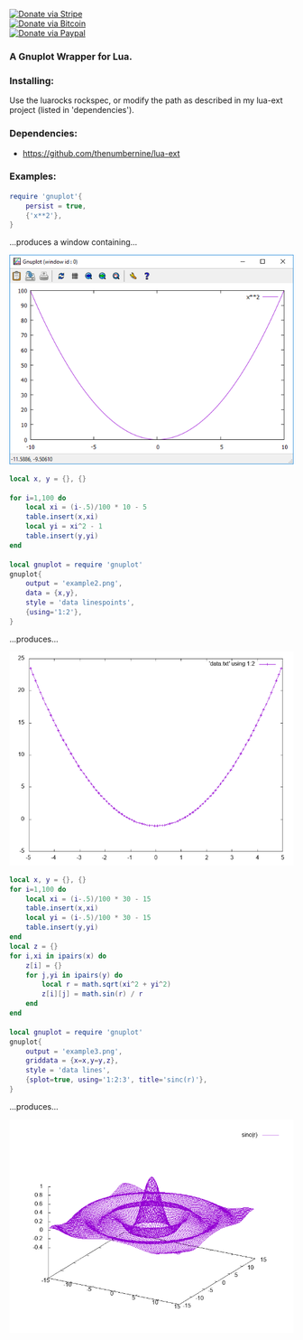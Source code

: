 [![Donate via Stripe](https://img.shields.io/badge/Donate-Stripe-green.svg)](https://buy.stripe.com/00gbJZ0OdcNs9zi288)<br>
[![Donate via Bitcoin](https://img.shields.io/badge/Donate-Bitcoin-green.svg)](bitcoin:37fsp7qQKU8XoHZGRQvVzQVP8FrEJ73cSJ)<br>
[![Donate via Paypal](https://img.shields.io/badge/Donate-Paypal-green.svg)](https://buy.stripe.com/00gbJZ0OdcNs9zi288)

### A Gnuplot Wrapper for Lua.

### Installing:

Use the luarocks rockspec, or modify the path as described in my lua-ext project (listed in 'dependencies').

### Dependencies:

- https://github.com/thenumbernine/lua-ext

### Examples:

``` Lua
require 'gnuplot'{
	persist = true,
	{'x**2'},	
}
```

...produces a window containing...

![images/example1.png](images/example1.png)


``` Lua
local x, y = {}, {}

for i=1,100 do
	local xi = (i-.5)/100 * 10 - 5
	table.insert(x,xi)
	local yi = xi^2 - 1
	table.insert(y,yi)
end

local gnuplot = require 'gnuplot'
gnuplot{
	output = 'example2.png',
	data = {x,y},
	style = 'data linespoints',
	{using='1:2'},
}
```

...produces...

![images/example2.png](images/example2.png)


``` Lua
local x, y = {}, {}
for i=1,100 do
	local xi = (i-.5)/100 * 30 - 15
	table.insert(x,xi)
	local yi = (i-.5)/100 * 30 - 15
	table.insert(y,yi)
end
local z = {}
for i,xi in ipairs(x) do
	z[i] = {}
	for j,yi in ipairs(y) do
		local r = math.sqrt(xi^2 + yi^2)
		z[i][j] = math.sin(r) / r
	end
end

local gnuplot = require 'gnuplot'
gnuplot{
	output = 'example3.png',
	griddata = {x=x,y=y,z},
	style = 'data lines',
	{splot=true, using='1:2:3', title='sinc(r)'},
}
```

...produces...

![images/example3.png](images/example3.png)

